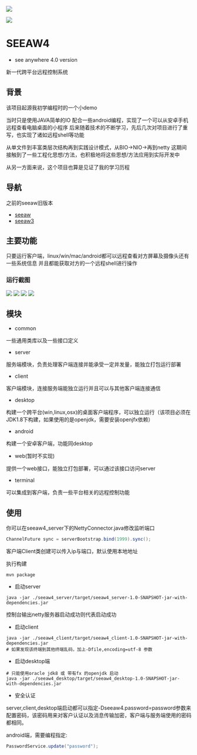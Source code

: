 
![](https://github.com/0xcaffebabe/seeaw4/workflows/Java%20CI/badge.svg)

![](https://img.shields.io/badge/JDK-1.8-green)

# SEEAW4

- see anywhere 4.0 version

新一代跨平台远程控制系统

## 背景

该项目起源我初学编程时的一个小demo

当时只是使用JAVA简单的IO 配合一些android编程，实现了一个可以从安卓手机远程查看电脑桌面的小程序
后来随着技术的不断学习，先后几次对项目进行了重写，也实现了诸如远程shell等功能

从单文件到丰富类层次结构再到实践设计模式，从BIO->NIO->再到netty
这期间接触到了一些工程化思想/方法，也积极地将这些思想/方法应用到实际开发中

从另一方面来说，这个项目也算是见证了我的学习历程

## 导航

之前的seeaw旧版本

- [seeaw](https://github.com/0xcaffebabe/seeaw)
- [seeaw3](https://github.com/0xcaffebabe/seeaw3-server-control)

## 主要功能

只要运行客户端，linux/win/mac/android都可以远程查看对方屏幕及摄像头还有一些系统信息
并且都能获取对方的一个远程shell进行操作

### 运行截图



![](./asset/1.png)
![](./asset/2.png)
![](./asset/3.jpg)
![](./asset/4.jpg)

## 模块

- common

一些通用类库以及一些接口定义

- server

服务端模块，负责处理客户端连接并能承受一定并发量，能独立打包运行部署

- client

客户端模块，连接服务端能独立运行并且可以与其他客户端连接通信

- desktop

构建一个跨平台(win,linux,osx)的桌面客户端程序，可以独立运行（该项目必须在JDK1.8下构建，如果使用的是openjdk，需要安装openjfx依赖）

- android

构建一个安卓客户端，功能同desktop

- web(暂时不实现)

提供一个web接口，能独立打包部署，可以通过该接口访问server

- terminal

可以集成到客户端，负责一些平台相关的远程控制功能

## 使用

你可以在seeaw4_server下的NettyConnector.java修改监听端口

```java
ChannelFuture sync = serverBootstrap.bind(1999).sync();
```

客户端Client类创建可以传入ip与端口，默认使用本地地址

执行构建

```shell script
mvn package
```

- 启动server

```shell script
java -jar ./seeaw4_server/target/seeaw4_server-1.0-SNAPSHOT-jar-with-dependencies.jar
```

控制台输出netty服务器启动成功则代表启动成功

- 启动client

```shell script
java -jar ./seeaw4_client/target/seeaw4_client-1.0-SNAPSHOT-jar-with-dependencies.jar
# 如果发现该终端到其他终端乱码，加上-Dfile,encoding=utf-8 参数
```

- 启动desktop端

```shell script
# 只能使用oracle jdk8 或 带有fx 的openjdk 启动 
java -jar ./seeaw4_desktop/target/seeaw4_desktop-1.0-SNAPSHOT-jar-with-dependencies.jar
```

- 安全认证

server,client,desktop端启动都可以指定-Dseeaw4.password=password参数来配置密码，该密码用来对客户认证以及消息传输加密，客户端与服务端使用的密码都相同。

android端，需要编程指定:

```java
PasswordService.update("password");
```












